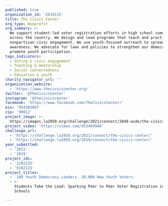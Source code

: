 ```yaml
---
published: true
organization_id: '2019115'
title: The Civics Center
org_type: Nonprofit
org_summary: >-
  We support student-led voter registration efforts in high school communities
  across the country. We design and lead programs that teach and practice
  nonpartisan civic engagement. We use youth-focused outreach to spread
  awareness. We advocate for laws and policies to strengthen our democracy and
  promote youth participation.
tags_indicators:
  - Voting & civic engagement
  - Teaching & mentorship
  - Social connectedness
  - Education & youth
charity_navigator_url: ''
organization_website:
  - 'https://www.thecivicscenter.org/'
twitter: '@TheCivicsCenter'
instagram: '@thecivicscenter'
facebook: 'https://www.facebook.com/TheCivicsCenter/'
ein: '954302067'
zip: '90012'
project_image: >-
  https://images.la2050.org/challenge/2021/connect/2048-wide/the-civics-center.jpg
project_video: 'https://vimeo.com/453409946'
challenge_url:
  - 'https://challenge.la2050.org/2021/connect/the-civics-center/'
  - 'https://challenge.la2050.org/2019/connect/the-civics-center/'
year_submitted:
  - '2021'
  - '2019'
project_ids:
  - '1202235'
  - '9102115'
project_titles:
  - '100 Youth Democracy Leaders. 10,000 New Youth Voters.'
  - >-
    Students Take the Lead: Sparking Peer to Peer Voter Registration in High
    Schools

---
```

